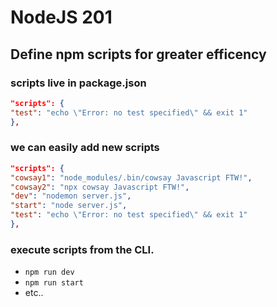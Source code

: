# NodeJS 201
## Define npm scripts for greater efficency

### scripts live in package.json
```json
"scripts": {
"test": "echo \"Error: no test specified\" && exit 1"
},
```

### we can easily add new scripts
```json
"scripts": {
"cowsay1": "node_modules/.bin/cowsay Javascript FTW!",
"cowsay2": "npx cowsay Javascript FTW!",
"dev": "nodemon server.js",
"start": "node server.js",
"test": "echo \"Error: no test specified\" && exit 1"
},
```

### execute scripts from the CLI.
- `npm run dev`
- `npm run start`
- etc..